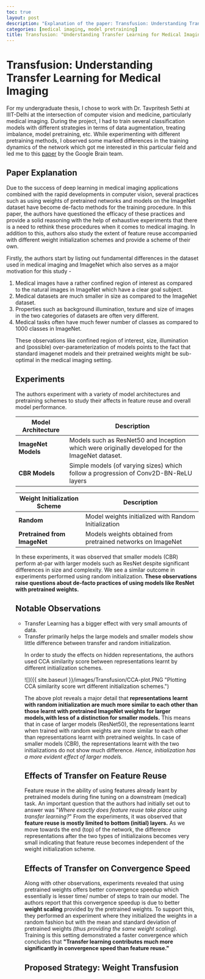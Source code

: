 ```yaml
---
toc: true
layout: post
description: "Explanation of the paper: Transfusion: Understanding Transfer Learning for Medical Imaging".
categories: [medical imaging, model pretraining]
title: Transfusion: "Understanding Transfer Learning for Medical Imaging."
---
```


# Transfusion: Understanding Transfer Learning for Medical Imaging 

For my undergraduate thesis, I chose to work with Dr. Tavpritesh Sethi at IIIT-Delhi at the intersection of computer vision and medicine, particularly medical imaging. During the project, I had to train several classification models with different strategies in terms of data augmentation, treating imbalance, model pretraining, etc. While experimenting with different pretraining methods, I observed some marked differences in the training dynamics of the network which got me interested in this particular field and led me to this [paper](https://arxiv.org/abs/1902.07208) by the Google Brain team.  

## Paper Explanation

Due to the success of deep learning in medical imaging applications combined with the rapid developments in computer vision, several practices such as using weights of pretrained networks and models on the ImageNet dataset have become de-facto methods for the training procedure. In this paper, the authors have questioned the efficacy of these practices and provide a solid reasoning with the help of exhaustive experiments that there is a need to rethink these procedures when it comes to medical imaging. In addition to this, authors also study the extent of feature reuse accompanied with different weight initialization schemes and provide a scheme of their own.

Firstly, the authors start by listing out fundamental differences in the dataset used in medical imaging and ImageNet which also serves as a major motivation for this study -  
<ol>
  <li> Medical images have a rather confined region of interest as compared to the natural images in ImageNet which have a clear goal subject. </li>
  <li> Medical datasets are much smaller in size as compared to the ImageNet dataset. </li>
  <li> Properties such as background illumination, texture and size of images in the two categories of datasets are often very different. </li>
  <li> Medical tasks often have much fewer number of classes as compared to 1000 classes in ImageNet. </li> 

These observations like confined region of interest, size, illumination and (possible) over-parameterization of models points to the fact that standard imagenet models and their pretrained weights might be sub-optimal in the medical imaging setting. 

## Experiments

The authors experiment with a variety of model architectures and pretraining schemes to study their affects in feature reuse and overall model performance. 

| Model Architecture  	| Description                                                                                     	|
|---------------------	|-------------------------------------------------------------------------------------------------	|
| **ImageNet Models** 	| Models such as ResNet50 and Inception which were originally developed for the ImageNet dataset. 	|
| **CBR Models**      	| Simple models (of varying sizes) which follow a progression of Conv2D-BN-ReLU layers                   	|

| Weight Initialization Scheme 	| Description                                                  	|
|------------------------------	|--------------------------------------------------------------	|
| **Random**                   	| Model weights initialized with Random Initialization         	|
| **Pretrained from ImageNet** 	| Models weights obtained from pretrained networks on ImageNet 	|

In these experiments, it was observed that smaller models (CBR) perform at-par with larger models such as ResNet despite significant differences in size and complexity. We see a similar outcome in experiments performed using random initialization. **These observations raise questions about de-facto practices of using models like ResNet with pretrained weights.**

## Notable Observations

<ul>
<li> Transfer Learning has a bigger effect with very small amounts of data. </li>
<li> Transfer primarily helps the large models and smaller models show little difference between transfer and random initialization. </li>

In order to study the effects on hidden representations, the authors used CCA similarity score between representations learnt by different initialization schemes. 

![]({{ site.baseurl }}/images/Transfusion/CCA-plot.PNG "Plotting CCA similarity score wrt different initialization schemes.")

The above plot reveals a major detail that **representations learnt with random initialization are much more similar to each other than those learnt with pretrained ImageNet weights for larger models,with less of a distinction for smaller models.** This means that in case of larger models (ResNet50), the representations learnt when trained with random weights are more similar to each other than representations learnt with pretrained weights. In case of smaller models (CBR), the representations learnt with the two initializations do not show much difference. *Hence, initialization has a more evident effect of larger models.*

## Effects of Transfer on Feature Reuse
Feature reuse in the ability of using features already leant by pretrained models during fine tuning on a downstream (medical) task. An important question that the authors had initially set out to answer was "*Where exactly does feature reuse take place using transfer learning?*" From the experiments, it was observed that **feature reuse is mostly limited to bottom (initial) layers.** As we move towards the end (top) of the network, the difference representations after the two types of initializaions becomes very small indicating that feature reuse becomes independent of the weight initialization scheme. 

## Effects of Transfer on Convergence Speed
Along with other observations, experiments revealed that using pretrained weights offers better convergence speedup which essentially is lesser time/ number of steps to train our model. The authors report that this convergence speedup is due to better **weight scaling** provided by the pretrained weights. To support this, they performed an experiment where they initialized the weights in a random fashion but with the mean and standard deviation of pretrained weights *(thus providing the same weight scaling)*. Training is this setting demonstrated a faster convergence which concludes that **"Transfer learning contributes much more significantly in convergence speed than feature reuse."**

## Proposed Strategy: Weight Transfusion









